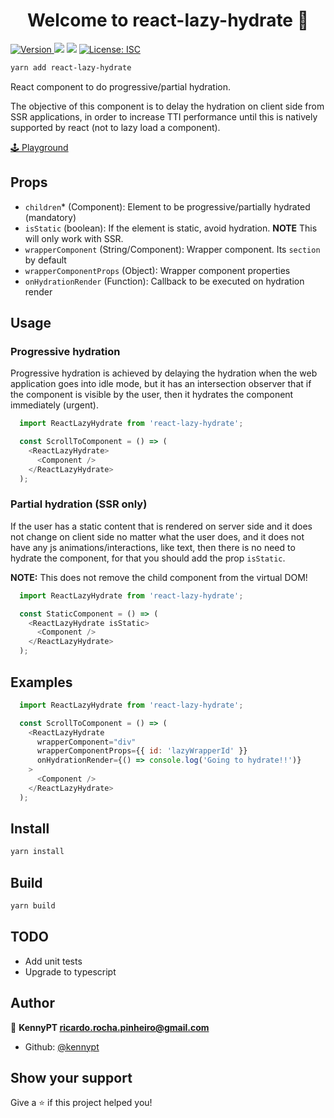 <h1 align="center">Welcome to react-lazy-hydrate 👋</h1>
<p>
  <a href="https://www.npmjs.com/package/react-lazy-hydrate" target="_blank">
    <img alt="Version" src="https://img.shields.io/npm/v/react-lazy-hydrate.svg">
  </a>
  <img src="https://img.shields.io/badge/node-%5E12.0.0-blue.svg" />
  <img src="https://img.shields.io/badge/yarn-%5E1.12.0-blue.svg" />
  <a href="#" target="_blank">
    <img alt="License: ISC" src="https://img.shields.io/badge/License-ISC-yellow.svg" />
  </a>
</p>

```sh
yarn add react-lazy-hydrate
```

React component to do progressive/partial hydration.

The objective of this component is to delay the hydration on client side from SSR applications, in order to increase TTI performance until this is natively supported by react (not to lazy load a component).

[🕹️ Playground](https://codesandbox.io/s/react-lazy-hydrate-d7t9t)

## Props

- `children`* (Component): Element to be progressive/partially hydrated (mandatory)
- `isStatic` (boolean): If the element is static, avoid hydration. **NOTE** This will only work with SSR.
- `wrapperComponent` (String/Component): Wrapper component. Its `section` by default
- `wrapperComponentProps` (Object): Wrapper component properties
- `onHydrationRender` (Function): Callback to be executed on hydration render

## Usage

### Progressive hydration

Progressive hydration is achieved by delaying the hydration when the web application goes into idle mode, but it has an intersection observer that if the component is visible by the user, then it hydrates the component immediately (urgent).

```js
  import ReactLazyHydrate from 'react-lazy-hydrate';

  const ScrollToComponent = () => (
    <ReactLazyHydrate>
      <Component />
    </ReactLazyHydrate>
  );
```

### Partial hydration (SSR only)

If the user has a static content that is rendered on server side and it does not change on client side no matter what the user does, and it does not have any js animations/interactions, like text, then there is no need to hydrate the component, for that you should add the prop `isStatic`.

**NOTE:** This does not remove the child component from the virtual DOM!

```js
  import ReactLazyHydrate from 'react-lazy-hydrate';

  const StaticComponent = () => (
    <ReactLazyHydrate isStatic>
      <Component />
    </ReactLazyHydrate>
  );
```

## Examples

```js
  import ReactLazyHydrate from 'react-lazy-hydrate';

  const ScrollToComponent = () => (
    <ReactLazyHydrate 
      wrapperComponent="div" 
      wrapperComponentProps={{ id: 'lazyWrapperId' }} 
      onHydrationRender={() => console.log('Going to hydrate!!')}
    >
      <Component />
    </ReactLazyHydrate>
  );
```

## Install

```sh
yarn install
```

## Build

```sh
yarn build
```

## TODO

- Add unit tests
- Upgrade to typescript

## Author

👤 **KennyPT <ricardo.rocha.pinheiro@gmail.com>**

* Github: [@kennypt](https://github.com/kennypt)

## Show your support

Give a ⭐️ if this project helped you!
